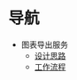 # 导航
- 图表导出服务
  - [设计思路]($Rename/IDEA「思路」/图表导出服务/设计思路.md)
  - [工作流程]($Rename/IDEA「思路」/图表导出服务/工作流程.png)